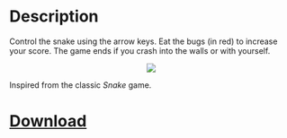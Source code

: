 # Description
Control the snake using the arrow keys. Eat the bugs (in red) to increase your score. The game ends if you crash into the walls or with yourself.
<p align="center"> <img src="https://github.com/user-attachments/assets/bee5fb9f-aa85-4188-b01e-7a28f02c7f05"> </p>

Inspired from the classic _Snake_ game.

# <a href="https://github.com/dhairyapatel1506/snake-game/releases">Download</a>
